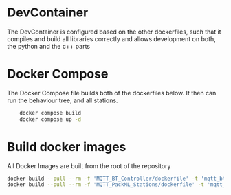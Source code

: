 # DevContainer
The DevContainer is configured based on the other dockerfiles, such that it compiles and build all libraries correctly and allows development on both, the python and the c++ parts

# Docker Compose
The Docker Compose file builds both of the dockerfiles below. It then can run the behaviour tree, and all stations.
```bash
    docker compose build
    docker compose up -d
```

# Build docker images
All Docker Images are built from the root of the repository
```bash
docker build --pull --rm -f 'MQTT_BT_Controller/dockerfile' -t 'mqtt_bt_controller:latest' .
docker build --pull --rm -f 'MQTT_PackML_Stations/dockerfile' -t 'mqtt_packml_stations:latest' .
```


